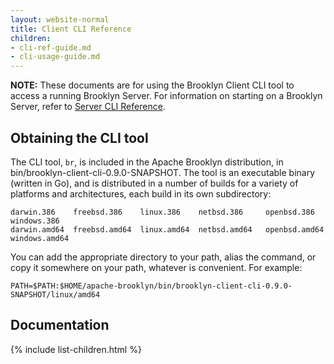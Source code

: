 ```yaml
---
layout: website-normal
title: Client CLI Reference
children:
- cli-ref-guide.md
- cli-usage-guide.md
---
```



**NOTE:** These documents are for using the Brooklyn Client CLI tool to access a running Brooklyn Server.  For
information on starting on a Brooklyn Server, refer to [Server CLI Reference](../server-cli-reference.html).

## Obtaining the CLI tool

The CLI tool, `br`,  is included in the Apache Brooklyn distribution, in bin/brooklyn-client-cli-0.9.0-SNAPSHOT.
The tool is an executable binary (written in Go), and is distributed in a number of builds for a variety of platforms
and architectures, each build in its own subdirectory:

    darwin.386    freebsd.386    linux.386    netbsd.386     openbsd.386    windows.386
    darwin.amd64  freebsd.amd64  linux.amd64  netbsd.amd64   openbsd.amd64  windows.amd64

You can add the appropriate directory to your path, alias the command, or copy it somewhere on your path, whatever is
convenient. For example:

    PATH=$PATH:$HOME/apache-brooklyn/bin/brooklyn-client-cli-0.9.0-SNAPSHOT/linux/amd64

## Documentation


{% include list-children.html %}